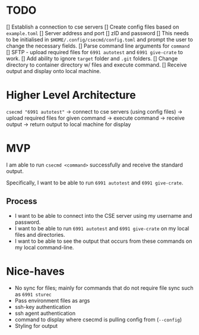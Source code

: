 # TODO 

[] Establish a connection to cse servers 
[] Create config files based on `example.toml` 
    [] Server address and port 
    [] zID and password 
    [] This needs to be initialised in `$HOME/.config/csecmd/config.toml` and prompt
       the user to change the necessary fields.
[] Parse command line arguments for `command`
[] SFTP - upload required files for `6991 autotest` and `6991 give-crate` to work.
    [] Add ability to ignore `target` folder and `.git` folders.
[] Change directory to container directory w/ files and execute command.
[] Receive output and display onto local machine.

# Higher Level Architecture

`csecmd "6991 autotest"` -> connect to cse servers (using config files) ->
upload required files for given command -> execute command -> receive output ->
return output to local machine for display

# MVP 

I am able to run `csecmd <command>` successfully and receive the standard output.

Specifically, I want to be able to run `6991 autotest` and `6991 give-crate`.

## Process

- I want to be able to connect into the CSE server using my username and password.
- I want to be able to run `6991 autotest` and `6991 give-crate` on my local
files and directories.
- I want to be able to see the output that occurs from these commands on my
local command-line.

# Nice-haves

- No sync for files; mainly for commands that do not require file sync such as 
`6991 sturec`
- Pass environment files as args
- ssh-key authentication
- ssh agent authentication
- command to display where csecmd is pulling config from (`--config`)
- Styling for output

